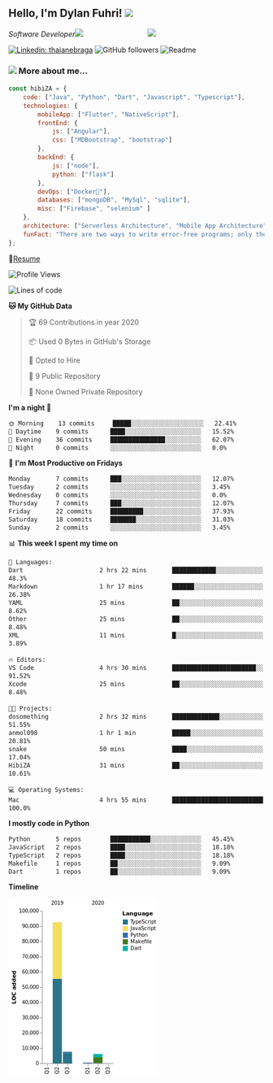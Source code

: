 <h2>Hello, I'm Dylan Fuhri! <img src="https://media.giphy.com/media/12oufCB0MyZ1Go/giphy.gif" width="50"></h2>
<img align='right' src="https://media.giphy.com/media/836HiJc7pgzy8iNXCn/giphy.gif" width="230">
<p><em>Software Developer</a><img src="https://media.giphy.com/media/WUlplcMpOCEmTGBtBW/giphy.gif" width="30"> 
</em></p>

[![Linkedin: thaianebraga](https://img.shields.io/badge/-Dylan-blue?style=flat-square&logo=Linkedin&logoColor=white&link=https://www.linkedin.com/in/dylan-fuhri/)](https://www.linkedin.com/in/dylan-fuhri/)
![GitHub followers](https://img.shields.io/github/followers/HibiZA?style=social)
![Readme](https://github.com/HibiZA/HibiZA/workflows/Readme/badge.svg)

### <img src="https://media.giphy.com/media/VgCDAzcKvsR6OM0uWg/giphy.gif" width="50"> More about me...  

```javascript
const hibiZA = {
    code: ["Java", "Python", "Dart", "Javascript", "Typescript"],
    technologies: {
        mobileApp: ["Flutter", "NativeScript"],
        frontEnd: {
            js: ["Angular"],
            css: ["MDBootstrap", "bootstrap"]
        },
        backEnd: {
            js: ["node"],
            python: ["flask"]
        },
        devOps: ["Docker🐳"],
        databases: ["mongoDB", "MySql", "sqlite"],
        misc: ["Firebase", "selenium" ]
    },
    architecture: ["Serverless Architecture", "Mobile App Architecture"],
    funFact: "There are two ways to write error-free programs; only the third one works"
};
```
📝[Resume](https://drive.google.com/file/d/1RjxKCcvUeoyYgnL_eCwQ9zay77Ayr0Xu/view?usp=sharing)
<!--START_SECTION:waka-->
![Profile Views](http://img.shields.io/badge/Profile%20Views-219-blue)

![Lines of code](https://img.shields.io/badge/From%20Hello%20World%20I've%20written-81522%20Lines%20of%20code-blue)

**🐱 My GitHub Data** 

> 🏆 69 Contributions in year 2020
 > 
> 📦 Used 0 Bytes in GitHub's Storage 
 > 
> 💼 Opted to Hire
 > 
> 📜 9 Public Repository 
 > 
> 🔑 None Owned Private Repository 

**I'm a night 🦉** 

```text
🌞 Morning    13 commits     █████░░░░░░░░░░░░░░░░░░░░   22.41% 
🌆 Daytime    9 commits      ████░░░░░░░░░░░░░░░░░░░░░   15.52% 
🌃 Evening    36 commits     ███████████████░░░░░░░░░░   62.07% 
🌙 Night      0 commits      ░░░░░░░░░░░░░░░░░░░░░░░░░   0.0%

```
📅 **I'm Most Productive on Fridays** 

```text
Monday       7 commits      ███░░░░░░░░░░░░░░░░░░░░░░   12.07% 
Tuesday      2 commits      ░░░░░░░░░░░░░░░░░░░░░░░░░   3.45% 
Wednesday    0 commits      ░░░░░░░░░░░░░░░░░░░░░░░░░   0.0% 
Thursday     7 commits      ███░░░░░░░░░░░░░░░░░░░░░░   12.07% 
Friday       22 commits     █████████░░░░░░░░░░░░░░░░   37.93% 
Saturday     18 commits     ███████░░░░░░░░░░░░░░░░░░   31.03% 
Sunday       2 commits      ░░░░░░░░░░░░░░░░░░░░░░░░░   3.45%

```


📊 **This week I spent my time on** 

```text
💬 Languages: 
Dart                     2 hrs 22 mins       ████████████░░░░░░░░░░░░░   48.3% 
Markdown                 1 hr 17 mins        ██████░░░░░░░░░░░░░░░░░░░   26.38% 
YAML                     25 mins             ██░░░░░░░░░░░░░░░░░░░░░░░   8.62% 
Other                    25 mins             ██░░░░░░░░░░░░░░░░░░░░░░░   8.48% 
XML                      11 mins             █░░░░░░░░░░░░░░░░░░░░░░░░   3.89%

🔥 Editors: 
VS Code                  4 hrs 30 mins       ███████████████████████░░   91.52% 
Xcode                    25 mins             ██░░░░░░░░░░░░░░░░░░░░░░░   8.48%

🐱‍💻 Projects: 
dosomething              2 hrs 32 mins       █████████████░░░░░░░░░░░░   51.55% 
anmol098                 1 hr 1 min          █████░░░░░░░░░░░░░░░░░░░░   20.81% 
snake                    50 mins             ████░░░░░░░░░░░░░░░░░░░░░   17.04% 
HibiZA                   31 mins             ██░░░░░░░░░░░░░░░░░░░░░░░   10.61%

💻 Operating Systems: 
Mac                      4 hrs 55 mins       █████████████████████████   100.0%

```

**I mostly code in Python** 

```text
Python       5 repos        ███████████░░░░░░░░░░░░░░   45.45% 
JavaScript   2 repos        ████░░░░░░░░░░░░░░░░░░░░░   18.18% 
TypeScript   2 repos        ████░░░░░░░░░░░░░░░░░░░░░   18.18% 
Makefile     1 repos        ██░░░░░░░░░░░░░░░░░░░░░░░   9.09% 
Dart         1 repos        ██░░░░░░░░░░░░░░░░░░░░░░░   9.09%

```


**Timeline**

![Chart not found](https://github.com/HibiZA/HibiZA/blob/master/charts/bar_graph.png) 


<!--END_SECTION:waka-->
